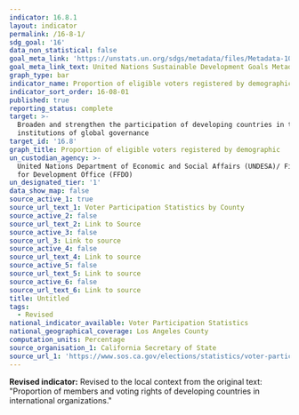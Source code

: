 ```yaml
---
indicator: 16.8.1
layout: indicator
permalink: /16-8-1/
sdg_goal: '16'
data_non_statistical: false
goal_meta_link: 'https://unstats.un.org/sdgs/metadata/files/Metadata-10-06-01.pdf'
goal_meta_link_text: United Nations Sustainable Development Goals Metadata (pdf 1361kB)
graph_type: bar
indicator_name: Proportion of eligible voters registered by demographic
indicator_sort_order: 16-08-01
published: true
reporting_status: complete
target: >-
  Broaden and strengthen the participation of developing countries in the
  institutions of global governance
target_id: '16.8'
graph_title: Proportion of eligible voters registered by demographic
un_custodian_agency: >-
  United Nations Department of Economic and Social Affairs (UNDESA)/ Financing
  for Development Office (FFDO)
un_designated_tier: '1'
data_show_map: false
source_active_1: true
source_url_text_1: Voter Participation Statistics by County
source_active_2: false
source_url_text_2: Link to Source
source_active_3: false
source_url_3: Link to source
source_active_4: false
source_url_text_4: Link to source
source_active_5: false
source_url_text_5: Link to source
source_active_6: false
source_url_text_6: Link to source
title: Untitled
tags:
  - Revised
national_indicator_available: Voter Participation Statistics
national_geographical_coverage: Los Angeles County
computation_units: Percentage
source_organisation_1: California Secretary of State
source_url_1: 'https://www.sos.ca.gov/elections/statistics/voter-participation-stats-county/'
---
```

**Revised indicator:** Revised to the local context from the original text: "Proportion of members and voting rights of
developing countries in international organizations."
